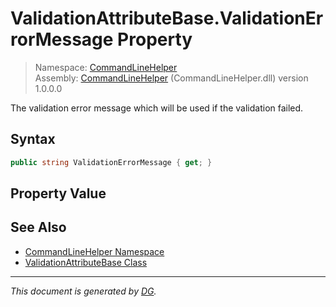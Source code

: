 ﻿# ValidationAttributeBase.ValidationErrorMessage Property

> Namespace: [CommandLineHelper](_toc.CommandLineHelper.md#commandlinehelper-namespace)\
> Assembly: [CommandLineHelper](_toc.CommandLineHelper.md) (CommandLineHelper.dll) version 1.0.0.0

The validation error message which will be used if the validation failed.

## Syntax

```csharp
public string ValidationErrorMessage { get; }
```

## Property Value



## See Also

- [CommandLineHelper Namespace](_toc.CommandLineHelper.md#commandlinehelper-namespace)
- [ValidationAttributeBase Class](CommandLineHelper.ValidationAttributeBase.md)

---

_This document is generated by [DG](https://github.com/Khojasteh/dg)._
